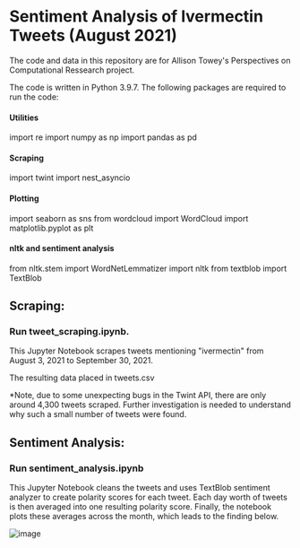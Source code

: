 # Sentiment Analysis of Ivermectin Tweets (August 2021)
The code and data in this repository are for Allison Towey's Perspectives on Computational Ressearch project.

The code is written in Python 3.9.7. The following packages are required to run the code:
#### Utilities
import re
import numpy as np
import pandas as pd
#### Scraping
import twint
import nest_asyncio
#### Plotting
import seaborn as sns
from wordcloud import WordCloud
import matplotlib.pyplot as plt
#### nltk and sentiment analysis
from nltk.stem import WordNetLemmatizer
import nltk
from textblob import TextBlob

## Scraping:
### Run tweet_scraping.ipynb.
This Jupyter Notebook scrapes tweets mentioning "ivermectin" from August 3, 2021 to September 30, 2021.

The resulting data placed in tweets.csv

*Note, due to some unexpecting bugs in the Twint API, there are only around 4,300 tweets scraped. Further investigation is needed to understand why such a small number of tweets were found.

## Sentiment Analysis:
### Run sentiment_analysis.ipynb
This Jupyter Notebook cleans the tweets and uses TextBlob sentiment analyzer to create polarity scores for each tweet. Each day worth of tweets is then averaged into one resulting polarity score. Finally, the notebook plots these averages across the month, which leads to the finding below.

![image](https://user-images.githubusercontent.com/89881145/165219720-8a0a0472-34ec-477e-8d75-be7ce89c6432.png)
